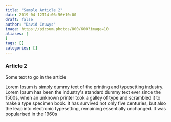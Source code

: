 ```yaml
---
title: "Sample Article 2"
date: 2019-04-12T14:06:56+10:00
draft: false
author: "David Cruwys"
image: https://picsum.photos/800/600?image=10
aliases: [
]
tags: []
categories: []
---
```



### Article 2

Some text to go in the article

Lorem Ipsum is simply dummy text of the printing and typesetting industry. Lorem Ipsum has been the industry's standard dummy text ever since the 1500s, when an unknown printer took a galley of type and scrambled it to make a type specimen book. It has survived not only five centuries, but also the leap into electronic typesetting, remaining essentially unchanged. It was popularised in the 1960s


